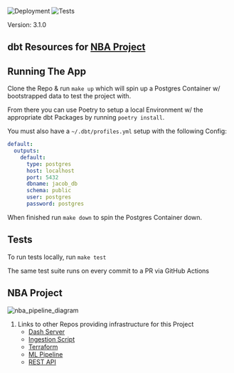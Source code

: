 ![Deployment](https://github.com/jyablonski/nba_elt_dbt/actions/workflows/deploy.yml/badge.svg) ![Tests](https://github.com/jyablonski/nba_elt_dbt/actions/workflows/test.yml/badge.svg)

Version: 3.1.0

## dbt Resources for [NBA Project](https://github.com/jyablonski/NBA-Dashboard)

## Running The App
Clone the Repo & run `make up` which will spin up a Postgres Container w/ bootstrapped data to test the project with.

From there you can use Poetry to setup a local Environment w/ the appropriate dbt Packages by running `poetry install`.

You must also have a `~/.dbt/profiles.yml` setup with the following Config:
``` yml
default:
  outputs:
    default:
      type: postgres
      host: localhost
      port: 5432
      dbname: jacob_db
      schema: public
      user: postgres
      password: postgres
```

When finished run `make down` to spin the Postgres Container down.

## Tests
To run tests locally, run `make test`

The same test suite runs on every commit to a PR via GitHub Actions

## NBA Project
![nba_pipeline_diagram](https://github.com/jyablonski/nba_elt_dbt/assets/16946556/044dbb79-ce33-4d4b-8262-357c531e7ce7)

1. Links to other Repos providing infrastructure for this Project
    * [Dash Server](https://github.com/jyablonski/nba_elt_dashboard)
    * [Ingestion Script](https://github.com/jyablonski/nba_elt_ingestion)
    * [Terraform](https://github.com/jyablonski/aws_terraform)
    * [ML Pipeline](https://github.com/jyablonski/nba_elt_mlflow)
    * [REST API](https://github.com/jyablonski/nba_elt_rest_api)
